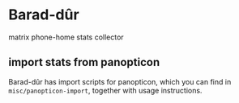 # Barad-dûr
matrix phone-home stats collector 

## import stats from panopticon

Barad-dûr has import scripts for panopticon, which you can find in `misc/panopticon-import`, together with usage instructions.
